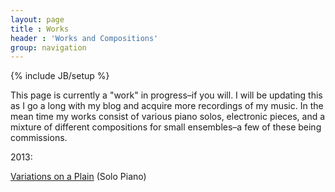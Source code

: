 ```yaml
---
layout: page
title : Works
header : 'Works and Compositions'
group: navigation
---
```

{% include JB/setup %}

This page is currently a "work" in progress–if you will. I will be updating this as I go a long with my blog and acquire more recordings of my music. In the mean time my works consist of various piano solos, electronic pieces, and a mixture of different compositions for small ensembles–a few of these being commissions.

2013:

[Variations on a Plain]() (Solo Piano)